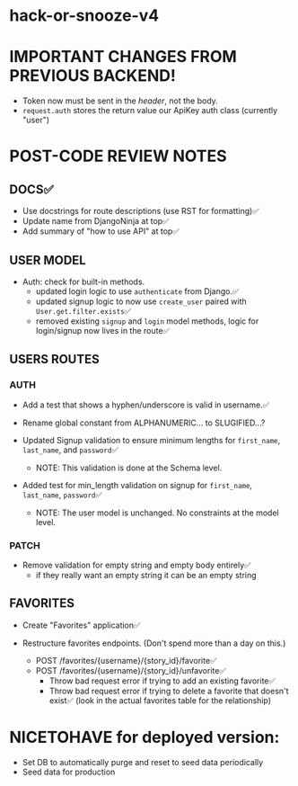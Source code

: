 # hack-or-snooze-v4

# IMPORTANT CHANGES FROM PREVIOUS BACKEND!

- Token now must be sent in the _header_, not the body.
- `request.auth` stores the return value our ApiKey auth class (currently
  "user")

# POST-CODE REVIEW NOTES
## DOCS✅
- Use docstrings for route descriptions (use RST for formatting)✅
- Update name from DjangoNinja at top✅
- Add summary of "how to use API" at top✅

## USER MODEL
- Auth: check for built-in methods.
    - updated login logic to use `authenticate` from Django.✅
    - updated signup logic to now use `create_user` paired with `User.get.filter.exists`✅
    - removed existing `signup` and `login` model methods, logic for login/signup now lives in the route✅

## USERS ROUTES
### AUTH
- Add a test that shows a hyphen/underscore is valid in username.✅
- Rename global constant from ALPHANUMERIC... to SLUGIFIED...?
- Updated Signup validation to ensure minimum lengths for `first_name`, `last_name`, and `password`✅
  - NOTE: This validation is done at the Schema level.
  
- Added test for min_length validation on signup for `first_name`, `last_name`, `password`✅
  - NOTE: The user model is unchanged. No constraints at the model level.

### PATCH
- Remove validation for empty string and empty body entirely✅
  - if they really want an empty string it can be an empty string

## FAVORITES
- Create "Favorites" application✅

- Restructure favorites endpoints. (Don't spend more than a day on this.)
  - POST /favorites/{username}/{story_id}/favorite✅
  - POST /favorites/{username}/{story_id}/unfavorite✅
    - Throw bad request error if trying to add an existing favorite✅
    - Throw bad request error if trying to delete a favorite that doesn't exist✅
      (look in the actual favorites table for the relationship)



# NICETOHAVE for deployed version:
- Set DB to automatically purge and reset to seed data periodically
- Seed data for production
